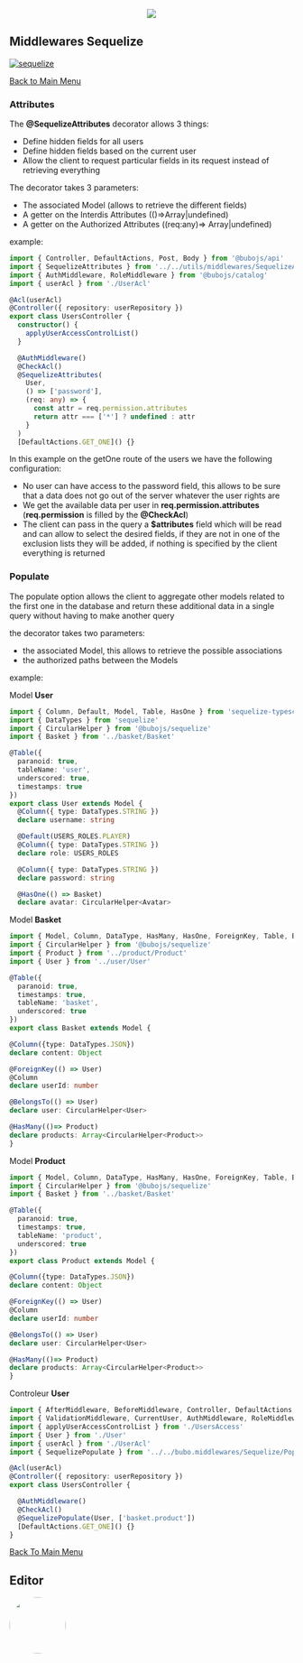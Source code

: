 <p align="center">
  <a href="https://github.com/owliehq/buboJS/tree/develop">
    <img src="https://owlie.xyz/bubo/bubo-js.png">
  </a>
</p>

## Middlewares Sequelize ##

[![sequelize](https://img.shields.io/npm/v/@bubojs/sequelize?label=sequelize)](https://www.npmjs.com/package/@bubojs/sequelize)

[Back to Main Menu](../../README.md#database-management)

### Attributes ###

The __@SequelizeAttributes__ decorator allows 3 things:

- Define hidden fields for all users
- Define hidden fields based on the current user
- Allow the client to request particular fields in its request instead of retrieving everything

The decorator takes 3 parameters:

- The associated Model (allows to retrieve the different fields)
- A getter on the Interdis Attributes (()=>Array<string>|undefined)
- A getter on the Authorized Attributes ((req:any)=> Array<string>|undefined)

example:

```ts
import { Controller, DefaultActions, Post, Body } from '@bubojs/api'
import { SequelizeAttributes } from '../../utils/middlewares/SequelizeAttributes.middleware'
import { AuthMiddleware, RoleMiddleware } from '@bubojs/catalog'
import { userAcl } from './UserAcl'

@Acl(userAcl)
@Controller({ repository: userRepository })
export class UsersController {
  constructor() {
    applyUserAccessControlList()
  }

  @AuthMiddleware()
  @CheckAcl()
  @SequelizeAttributes(
    User,
    () => ['password'],
    (req: any) => {
      const attr = req.permission.attributes
      return attr === ['*'] ? undefined : attr
    }
  )
  [DefaultActions.GET_ONE]() {}
```

In this example on the getOne route of the users we have the following configuration:

- No user can have access to the password field, this allows to be sure that a data does not go out of the server whatever the user rights are
- We get the available data per user in __req.permission.attributes__ (__req.permission__ is filled by the __@CheckAcl__)
- The client can pass in the query a __$attributes__ field which will be read and can allow to select the desired fields, if they are not in one of the exclusion lists they will be added, if nothing is specified by the client everything is returned

### Populate ###

The populate option allows the client to aggregate other models related to the first one in the database and return these additional data in a single query without having to make another query

the decorator takes two parameters:

- the associated Model, this allows to retrieve the possible associations
- the authorized paths between the Models

example:

Model __User__

```ts
import { Column, Default, Model, Table, HasOne } from 'sequelize-typescript'
import { DataTypes } from 'sequelize'
import { CircularHelper } from '@bubojs/sequelize'
import { Basket } from '../basket/Basket'

@Table({
  paranoid: true,
  tableName: 'user',
  underscored: true,
  timestamps: true
})
export class User extends Model {
  @Column({ type: DataTypes.STRING })
  declare username: string

  @Default(USERS_ROLES.PLAYER)
  @Column({ type: DataTypes.STRING })
  declare role: USERS_ROLES

  @Column({ type: DataTypes.STRING })
  declare password: string

  @HasOne(() => Basket)
  declare avatar: CircularHelper<Avatar>
```

Model __Basket__

```ts
import { Model, Column, DataType, HasMany, HasOne, ForeignKey, Table, BelongsTo } from 'sequelize-typescript'
import { CircularHelper } from '@bubojs/sequelize'
import { Product } from '../product/Product'
import { User } from '../user/User'

@Table({
  paranoid: true,
  timestamps: true,
  tableName: 'basket',
  underscored: true
})
export class Basket extends Model {

@Column({type: DataTypes.JSON})
declare content: Object

@ForeignKey(() => User)
@Column
declare userId: number

@BelongsTo(() => User)
declare user: CircularHelper<User>

@HasMany(()=> Product)
declare products: Array<CircularHelper<Product>>
}
```

Model __Product__

```ts
import { Model, Column, DataType, HasMany, HasOne, ForeignKey, Table, BelongsTo } from 'sequelize-typescript'
import { CircularHelper } from '@bubojs/sequelize'
import { Basket } from '../basket/Basket'

@Table({
  paranoid: true,
  timestamps: true,
  tableName: 'product',
  underscored: true
})
export class Product extends Model {

@Column({type: DataTypes.JSON})
declare content: Object

@ForeignKey(() => User)
@Column
declare userId: number

@BelongsTo(() => User)
declare user: CircularHelper<User>

@HasMany(()=> Product)
declare products: Array<CircularHelper<Product>>
}
```

Controleur __User__

```ts
import { AfterMiddleware, BeforeMiddleware, Controller, DefaultActions, Post, Body } from '@bubojs/api'
import { ValidationMiddleware, CurrentUser, AuthMiddleware, RoleMiddleware } from '@bubojs/catalog'
import { applyUserAccessControlList } from './UsersAccess'
import { User } from './User'
import { userAcl } from './UserAcl'
import { SequelizePopulate } from '../../bubo.middlewares/Sequelize/Populate.middleware'

@Acl(userAcl)
@Controller({ repository: userRepository })
export class UsersController {

  @AuthMiddleware()
  @CheckAcl()
  @SequelizePopulate(User, ['basket.product'])
  [DefaultActions.GET_ONE]() {}
}
```

[Back To Main Menu](../../README.md#database-management)

## Editor ##

<p>
  <a href="https://www.owlie.xyz">
    <img style="border-radius:50%" width="100" height="100" src="https://www.owlie.xyz/bubo/owlielogo.png">
  </a>
</p>